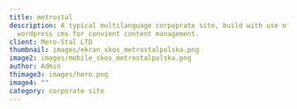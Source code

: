 ```yaml
---
title: metrostal
description: A typical multilanguage corpoprate site, build with use of
  wordpress cms for convient content management.
client: Mero-Stal LTD
thumbnail: images/ekran_skos_metrostalpolska.png
image2: images/mobile_skos_metrostalpolska.png
author: Admin
thimage3: images/hero.png
image4: ""
category: corporate site
---
```


